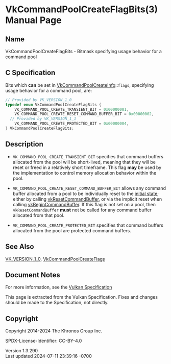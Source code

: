 # VkCommandPoolCreateFlagBits(3) Manual Page

## Name

VkCommandPoolCreateFlagBits - Bitmask specifying usage behavior for a
command pool



## <a href="#_c_specification" class="anchor"></a>C Specification

Bits which **can** be set in
[VkCommandPoolCreateInfo](https://registry.khronos.org/vulkan/specs/1.3-extensions/man/html/VkCommandPoolCreateInfo.html)::`flags`,
specifying usage behavior for a command pool, are:

``` c
// Provided by VK_VERSION_1_0
typedef enum VkCommandPoolCreateFlagBits {
    VK_COMMAND_POOL_CREATE_TRANSIENT_BIT = 0x00000001,
    VK_COMMAND_POOL_CREATE_RESET_COMMAND_BUFFER_BIT = 0x00000002,
  // Provided by VK_VERSION_1_1
    VK_COMMAND_POOL_CREATE_PROTECTED_BIT = 0x00000004,
} VkCommandPoolCreateFlagBits;
```

## <a href="#_description" class="anchor"></a>Description

- `VK_COMMAND_POOL_CREATE_TRANSIENT_BIT` specifies that command buffers
  allocated from the pool will be short-lived, meaning that they will be
  reset or freed in a relatively short timeframe. This flag **may** be
  used by the implementation to control memory allocation behavior
  within the pool.

- `VK_COMMAND_POOL_CREATE_RESET_COMMAND_BUFFER_BIT` allows any command
  buffer allocated from a pool to be individually reset to the <a
  href="https://registry.khronos.org/vulkan/specs/1.3-extensions/html/vkspec.html#commandbuffers-lifecycle"
  target="_blank" rel="noopener">initial state</a>; either by calling
  [vkResetCommandBuffer](https://registry.khronos.org/vulkan/specs/1.3-extensions/man/html/vkResetCommandBuffer.html), or via the implicit
  reset when calling [vkBeginCommandBuffer](https://registry.khronos.org/vulkan/specs/1.3-extensions/man/html/vkBeginCommandBuffer.html).
  If this flag is not set on a pool, then `vkResetCommandBuffer`
  **must** not be called for any command buffer allocated from that
  pool.

- `VK_COMMAND_POOL_CREATE_PROTECTED_BIT` specifies that command buffers
  allocated from the pool are protected command buffers.

## <a href="#_see_also" class="anchor"></a>See Also

[VK_VERSION_1_0](https://registry.khronos.org/vulkan/specs/1.3-extensions/man/html/VK_VERSION_1_0.html),
[VkCommandPoolCreateFlags](https://registry.khronos.org/vulkan/specs/1.3-extensions/man/html/VkCommandPoolCreateFlags.html)

## <a href="#_document_notes" class="anchor"></a>Document Notes

For more information, see the <a
href="https://registry.khronos.org/vulkan/specs/1.3-extensions/html/vkspec.html#VkCommandPoolCreateFlagBits"
target="_blank" rel="noopener">Vulkan Specification</a>

This page is extracted from the Vulkan Specification. Fixes and changes
should be made to the Specification, not directly.

## <a href="#_copyright" class="anchor"></a>Copyright

Copyright 2014-2024 The Khronos Group Inc.

SPDX-License-Identifier: CC-BY-4.0

Version 1.3.290  
Last updated 2024-07-11 23:39:16 -0700

